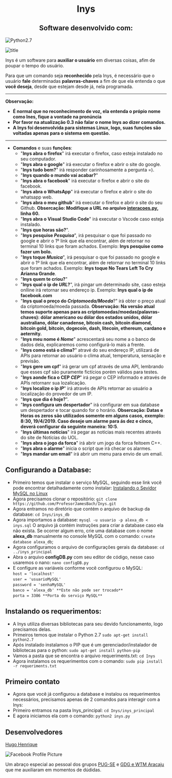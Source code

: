 

# <center>Inys
## <center> Software desenvolvido com: </center>

![Python2.7](https://img.shields.io/badge/Python-v2.7-important.svg)  

![title](https://transformacaodigital.com/wp-content/uploads/2017/11/o-que-e-inteligencia-artificial-700x525.jpg)

Inys é um software para **auxiliar o usuário** em diversas coisas, afim de poupar o tempo do usuário.

Para que um comando seja **reconhecido** pela Inys, é necessário que o usuário **fale** determinadas **palavras-chaves** a fim de que ela entenda o que **você deseja**, desde que estejam desde já, nela programada.

****
**Observação:**
- **É normal que no reconhecimento de voz, ela entenda o própio nome como Ines, fique a vontade na pronúncia**
- **Por favor na atualização 0.3 não falar o nome Inys ao dizer comandos.**
- **A Inys foi desenvolvida para sistemas Linux, logo, suas funções são voltadas apenas para o sistema em questão.**
****

- **Comandos** e suas **funções**:
	- "**Inys abra o firefox**" irá executar o firefox, caso esteja instalado no seu computador.
	- "**Inys abra o google**" irá executar o firefox e abrir o site do google.
	- "**Inys tudo bem?**" irá responder carinhosamente a pergunta =).
	- "**Inys quando o mundo vai acabar?**"
	- "**Inys abra o facebook**" irá executar o firefox e abrir o site do facebook.
	- "**Inys abra o WhatsApp**" irá executar o firefox e abrir o site do whatsapp web.
	- "**Inys abra o meu github**" irá executar o firefox e abrir o site do seu Github. **Obsercação: Modifique a URL no arquivo [interacoes.py](https://github.com/ProfessorJamesBach/Inys/blob/master/Inys/Inys_principal/interacoes.py), linha 60.**
	- "**Inys abra o Visual Studio Code**" irá executar o Vscode caso esteja instalado.
	- "**Inys que horas são?**".
	- "**Inys pesquise _Pesquisa_**", irá pesquisar o que foi passado no google e abrir o 1º link que ela encontrar, além de retornar no terminal 10 links que foram achados. Exemplo: **Inys pesquise como fazer um bolo.**
	 - "**Inys toque _Musica_**", irá pesquisar o que foi passado no google e abrir o 1º link que ela encontrar, além de retornar no terminal 10 links que foram achados. Exemplo: **Inys toque No Tears Left To Cry Arianna Grande**.
	 - "**Inys quem te criou?**"
	 - "**Inys qual o ip de _URL_?**", irá pingar um determinado site, caso esteja onlline irá retornar seu endereço ip. Exemplo: **Inys qual o ip de facebook.com**
	 - "**Inys qual o preço do _Criptomoeda/Moeda_**?" irá obter o preço atual da criptomoeda/moeda passada. **Observação: Na versão atual temos suporte apenas para as criptomoedas/moedas(palavras-chaves): dólar americano ou dólar dos estados unidos, dólar australiano, dólar canadense, bitcoin cash, bitcoin diamond, bitcoin gold, bitcoin, dogecoin, dash, litecoin, ethereum, cardano e aeternity.**
	 -  "**Inys meu nome é _Nome_**"  acrescentará seu nome a o banco de dados dela, explicaremos como configurá-lo mais a frente.
	 - "**Inys como está o clima?**" atravé do seu endereço IP, utilizará de APIs para retornar ao usuário o clima atual, temperatura, sensação e previsão.
	 - "**Inys gere um cpf**" irá gerar um cpf através de uma API, lembrando que esses cpf são puramente fictícios porém válidos para testes.
	 - "**Inys aonde fica o CEP _CEP_**" irá pegar o CEP informado e através de APIs retornanr sua lozalicação.
	 - "**Inys localize o ip _IP_**" irá através de APIs retornar ao usuário a localização do provedor de um IP.
	 - "**Inys que dia é hoje?**".
	 - "**Inys configura um despertador**" irá configurar em sua database um despertador e tocar quando for o horário. **Obsercação: Datas e Horas os zeros são utilizados somente em alguns casos, exemplo: 8:30, 19/4/2019. Caso deseje um alarme para ás dez e cinco, deverá configurar da seguinte maneira: 10:5**.
	 - "**Inys últimas notícias**" irá pegar as notícias mais recentes através do site de Notícias do UOL.
	 - "**Inys abra o jogo da forca**" irá abrir um jogo da forca feitoem C++.
	 - "**Inys abra o alarme**" inicia o script que irá checar os alarmes.
	 - "**Inys mandar um email**" irá abrir um menu para envio de um email.
	 
## Configurando a Database:

- Primeiro temos que instalar o serviço MySQL, seguindo esse link você pode encontrar detalhadamente como instalar: [Instalando o Sevidor MySQL no Linux](https://www.vivaolinux.com.br/dica/Instalando-o-Servidor-MySQL-no-Linux)
- Agora precisamos clonar o repositório:
	`git clone https://github.com/ProfesorJamesBach/Inys.git`
- Agora entramos no diretório que contém o arquivo de backup da database:
	`cd Inys/inys_db`
- Agora importamos a database:
	`mysql -u usuario -p alexa_db < inys.sql`
	O arquivo já contém instruções para criar a database caso ela não exista. Se ocorrer algum erro, crie uma database com o nome **alexa_db** manualmente no console MySQL com o comando:
	`create database alexa_db`;
- Agora configuramos o arquivo de configurações gerais da database:
        `cd ../inys_principal`
- Abra o arquivo **configDB.py** com seu editor de código, nesse caso usaremos o nano:
        `nano configDB.py`
- E configure as variáveis conforme você configurou o MySQL:  
        `host = 'localhost'`  
        `user = 'usuarioMySQL'`  
        `password = 'senhaMySQL'`  
        `banco = 'alexa_db' **Este não pode ser trocado**`  
        `porta = 3306 **Porta do serviço MySQL**`  

## Instalando os requerimentos:

- A Inys utiliza diversas bibliotecas para seu devido funcionamento, logo precisamos delas.
- Primeiros temos que instalar o Python 2.7
	`sudo apt-get install python2.7`
- Após instalado instalamos o PIP que é um gerenciador/instalador de bibliotecas para o python:
	`sudo apt-get install python-pip`
- Vamos a pasta que se encontra o arquivo requeriments.txt:
	`cd Inys`
- Agora instalamos os requerimentos com o comando:
	`sudo pip install -r requeriments.txt`

## Primeiro contato
- Agora que você já configurou a database e instalou os requerimentos necessários, precisamos apenas de 2 comandos para interagir com a Inys:
- Primeiro entramos na pasta Inys_principal:
	`cd Inys/inys_principal`
- E agora iniciamos ela com o comando:
	`python2 inys.py`

## Desenvolvedores

 [Hugo Henrique](https://www.facebook.com/hugo.henrique.3192479)
  
![Facebook Profile Picture](https://scontent.ffor11-1.fna.fbcdn.net/v/t1.0-9/26168696_1275556685879178_2815537246259700736_n.jpg?_nc_cat=108&_nc_oc=AQndgMYO4ZF-4FEx8KU3Q3O7gsVXc5ifl7ngB1SdA37JgA_ImxZV7uIEID1A1fvVmPrd6A-0gwlUUjDAB8JqYUMh&_nc_ht=scontent.ffor11-1.fna&oh=97782ac3c2c209cd200f287392b6b791&oe=5D340D47)


Um abraço especial ao pessoal dos grupos [PUG-SE](https://t.me/pugse) e [GDG e WTM Aracaju](https://t.me/gdgAracaju) que me auxiliaram em momentos de dúdidas.
